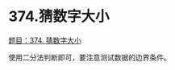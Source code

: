 # 374.猜数字大小

[题目：374. 猜数字大小](https://leetcode.cn/problems/guess-number-higher-or-lower/)

使用二分法判断即可，要注意测试数据的边界条件。